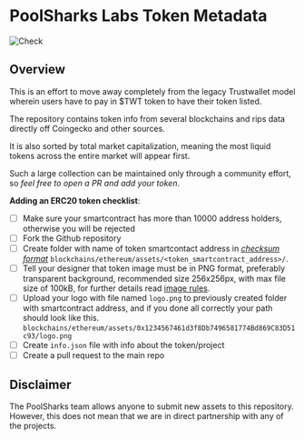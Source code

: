 # PoolSharks Labs Token Metadata

![Check](https://github.com/trustwallet/assets/workflows/Check/badge.svg)

## Overview

This is an effort to move away completely from the legacy Trustwallet model wherein users have to pay in $TWT token to have their token listed.

The repository contains token info from several blockchains and rips data directly off Coingecko and other sources.

It is also sorted by total market capitalization, meaning the most liquid tokens across the entire market will appear first.

Such a large collection can be maintained only through a community effort, so _feel free to open a PR and add your token_.

**Adding an ERC20 token checklist**:

- [ ] Make sure your smartcontract has more than 10000 address holders, otherwise you will be rejected
- [ ] Fork the Github repository
- [ ] Create folder with name of token smartcontact address in [_checksum format_](https://piyolab.github.io/sushiether/RunScrapboxCode/?web3=1.0.0-beta.33&code=https://scrapbox.io/api/code/sushiether/web3.js_-_Ethereum_のアドレスをチェックサム付きアドレスに変換する/demo.js) `blockchains/ethereum/assets/<token_smartcontract_address>/`.
- [ ] Tell your designer that token image must be in PNG format, preferably transparent background, recommended size 256x256px, with max file size of 100kB, for further details read [image rules](https://developer.trustwallet.com/assets/requirements).
- [ ] Upload your logo with file named `logo.png` to previously created folder with smartcontract address, and if you done all correctly your path should look like this. `blockchains/ethereum/assets/0x1234567461d3f8Db7496581774Bd869C83D51c93/logo.png`
- [ ] Create `info.json` file with info about the token/project
- [ ] Create a pull request to the main repo

## Disclaimer

The PoolSharks team allows anyone to submit new assets to this repository. However, this does not mean that we are in direct partnership with any of the projects.
